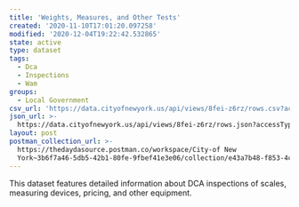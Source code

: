 ```yaml
---
title: 'Weights, Measures, and Other Tests'
created: '2020-11-10T17:01:20.097258'
modified: '2020-12-04T19:22:42.532865'
state: active
type: dataset
tags:
  - Dca
  - Inspections
  - Wam
groups:
  - Local Government
csv_url: 'https://data.cityofnewyork.us/api/views/8fei-z6rz/rows.csv?accessType=DOWNLOAD'
json_url: >-
  https://data.cityofnewyork.us/api/views/8fei-z6rz/rows.json?accessType=DOWNLOAD
layout: post
postman_collection_url: >-
  https://thedaydasource.postman.co/workspace/City-of New
  York~3b6f7a46-5db5-42b1-80fe-9fbef41e3e06/collection/e43a7b48-f853-4c95-8924-ef54e5cf5326
---
```

This dataset features detailed information about DCA inspections of scales, measuring devices, pricing, and other equipment.
